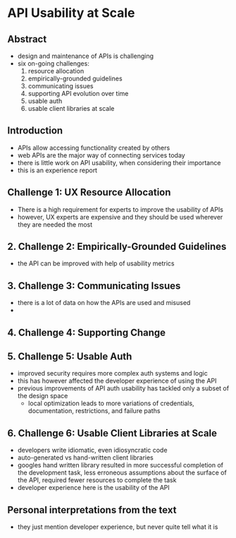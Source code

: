 # API Usability at Scale

## Abstract

- design and maintenance of APIs is challenging
- six on-going challenges: 
  1. resource allocation
  2. empirically-grounded guidelines
  3. communicating issues
  4. supporting API evolution over time
  5. usable auth
  6. usable client libraries at scale

## Introduction

- APIs allow accessing functionality created by others
- web APIs are the major way of connecting services today
- there is little work on API usability, when considering their importance
- this is an experience report

## Challenge 1: UX Resource Allocation

- There is a high requirement for experts to improve the usability of APIs
- however, UX experts are expensive and they should be used wherever they are needed the most

## 2. Challenge 2: Empirically-Grounded Guidelines

- the API can be improved with help of usability metrics

## 3. Challenge 3: Communicating Issues

- there is a lot of data on how the APIs are used and misused
- 

## 4. Challenge 4: Supporting Change

## 5. Challenge 5: Usable Auth

- improved security requires more complex auth systems and logic
- this has however affected the developer experience of using the API
- previous improvements of API auth usability has tackled only a subset of the design space
  - local optimization leads to more variations of credentials, documentation, restrictions, and failure paths

## 6. Challenge 6: Usable Client Libraries at Scale

- developers write idiomatic, even idiosyncratic code
- auto-generated vs hand-written client libraries
- googles hand written library resulted in more successful completion of the development task, less erroneous assumptions about the surface of the API, required fewer resources to complete the task
- developer experience here is the usability of the API

## Personal interpretations from the text

- they just mention developer experience, but never quite tell what it is
